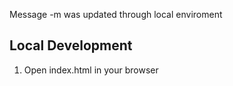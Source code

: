 Message -m was updated through local enviroment 

## Local Development 

1. Open index.html in your browser